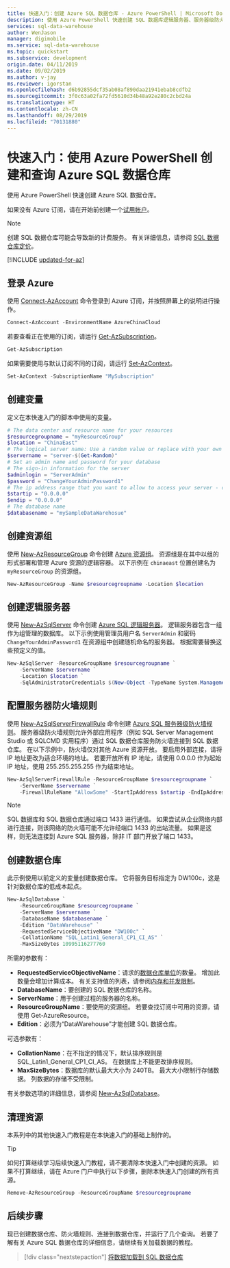 ```yaml
---
title: 快速入门：创建 Azure SQL 数据仓库 - Azure PowerShell | Microsoft Docs
description: 使用 Azure PowerShell 快速创建 SQL 数据库逻辑服务器、服务器级防火墙规则和数据仓库。
services: sql-data-warehouse
author: WenJason
manager: digimobile
ms.service: sql-data-warehouse
ms.topic: quickstart
ms.subservice: development
origin.date: 04/11/2019
ms.date: 09/02/2019
ms.author: v-jay
ms.reviewer: igorstan
ms.openlocfilehash: d6b92855dcf35ab08af890daa21941ebab8cdfb2
ms.sourcegitcommit: 3f0c63a02fa72fd5610d34b48a92e280c2cbd24a
ms.translationtype: HT
ms.contentlocale: zh-CN
ms.lasthandoff: 08/29/2019
ms.locfileid: "70131880"
---
```

# <a name="quickstart-create-and-query-an-azure-sql-data-warehouse-with-azure-powershell"></a>快速入门：使用 Azure PowerShell 创建和查询 Azure SQL 数据仓库

使用 Azure PowerShell 快速创建 Azure SQL 数据仓库。

如果没有 Azure 订阅，请在开始前创建一个[试用帐户](https://www.azure.cn/zh-cn/pricing/1rmb-trial-full/?form-type=identityauth)。

> [!NOTE]
> 创建 SQL 数据仓库可能会导致新的计费服务。  有关详细信息，请参阅 [SQL 数据仓库定价](https://azure.cn/pricing/details/sql-data-warehouse/)。

[!INCLUDE [updated-for-az](../../includes/updated-for-az.md)]

## <a name="sign-in-to-azure"></a>登录 Azure

使用 [Connect-AzAccount](https://docs.microsoft.com/powershell/module/az.accounts/connect-azaccount) 命令登录到 Azure 订阅，并按照屏幕上的说明进行操作。

```powershell
Connect-AzAccount -EnvironmentName AzureChinaCloud
```

若要查看正在使用的订阅，请运行 [Get-AzSubscription](https://docs.microsoft.com/powershell/module/az.accounts/get-azsubscription)。

```powershell
Get-AzSubscription
```

如果需要使用与默认订阅不同的订阅，请运行 [Set-AzContext](https://docs.microsoft.com/powershell/module/az.accounts/set-azcontext)。

```powershell
Set-AzContext -SubscriptionName "MySubscription"
```


## <a name="create-variables"></a>创建变量

定义在本快速入门的脚本中使用的变量。

```powershell
# The data center and resource name for your resources
$resourcegroupname = "myResourceGroup"
$location = "ChinaEast"
# The logical server name: Use a random value or replace with your own value (don't capitalize)
$servername = "server-$(Get-Random)"
# Set an admin name and password for your database
# The sign-in information for the server
$adminlogin = "ServerAdmin"
$password = "ChangeYourAdminPassword1"
# The ip address range that you want to allow to access your server - change as appropriate
$startip = "0.0.0.0"
$endip = "0.0.0.0"
# The database name
$databasename = "mySampleDataWarehosue"
```

## <a name="create-a-resource-group"></a>创建资源组

使用 [New-AzResourceGroup](https://docs.microsoft.com/powershell/module/az.resources/new-azresourcegroup) 命令创建 [Azure 资源组](../azure-resource-manager/resource-group-overview.md)。 资源组是在其中以组的形式部署和管理 Azure 资源的逻辑容器。 以下示例在 `chinaeast` 位置创建名为 `myResourceGroup` 的资源组。

```powershell
New-AzResourceGroup -Name $resourcegroupname -Location $location
```
## <a name="create-a-logical-server"></a>创建逻辑服务器

使用 [New-AzSqlServer](https://docs.microsoft.com/powershell/module/az.sql/new-azsqlserver) 命令创建 [Azure SQL 逻辑服务器](../sql-database/sql-database-logical-servers.md)。 逻辑服务器包含一组作为组管理的数据库。 以下示例使用管理员用户名 `ServerAdmin` 和密码 `ChangeYourAdminPassword1` 在资源组中创建随机命名的服务器。 根据需要替换这些预定义的值。

```powershell
New-AzSqlServer -ResourceGroupName $resourcegroupname `
    -ServerName $servername `
    -Location $location `
    -SqlAdministratorCredentials $(New-Object -TypeName System.Management.Automation.PSCredential -ArgumentList $adminlogin, $(ConvertTo-SecureString -String $password -AsPlainText -Force))
```

## <a name="configure-a-server-firewall-rule"></a>配置服务器防火墙规则

使用 [New-AzSqlServerFirewallRule](https://docs.microsoft.com/powershell/module/az.sql/new-azsqlserverfirewallrule) 命令创建 [Azure SQL 服务器级防火墙规则](../sql-database/sql-database-firewall-configure.md)。 服务器级防火墙规则允许外部应用程序（例如 SQL Server Management Studio 或 SQLCMD 实用程序）通过 SQL 数据仓库服务防火墙连接到 SQL 数据仓库。 在以下示例中，防火墙仅对其他 Azure 资源开放。 要启用外部连接，请将 IP 地址更改为适合环境的地址。 若要开放所有 IP 地址，请使用 0.0.0.0 作为起始 IP 地址，使用 255.255.255.255 作为结束地址。

```powershell
New-AzSqlServerFirewallRule -ResourceGroupName $resourcegroupname `
    -ServerName $servername `
    -FirewallRuleName "AllowSome" -StartIpAddress $startip -EndIpAddress $endip
```

> [!NOTE]
> SQL 数据库和 SQL 数据仓库通过端口 1433 进行通信。 如果尝试从企业网络内部进行连接，则该网络的防火墙可能不允许经端口 1433 的出站流量。 如果是这样，则无法连接到 Azure SQL 服务器，除非 IT 部门开放了端口 1433。
>


## <a name="create-a-data-warehouse"></a>创建数据仓库
此示例使用以前定义的变量创建数据仓库。  它将服务目标指定为 DW100c，这是针对数据仓库的低成本起点。 

```Powershell
New-AzSqlDatabase `
    -ResourceGroupName $resourcegroupname `
    -ServerName $servername `
    -DatabaseName $databasename `
    -Edition "DataWarehouse" `
    -RequestedServiceObjectiveName "DW100c" `
    -CollationName "SQL_Latin1_General_CP1_CI_AS" `
    -MaxSizeBytes 10995116277760
```

所需的参数有：

* **RequestedServiceObjectiveName**：请求的[数据仓库单位](what-is-a-data-warehouse-unit-dwu-cdwu.md)的数量。 增加此数量会增加计算成本。 有关支持值的列表，请参阅[内存和并发限制](memory-and-concurrency-limits.md)。
* **DatabaseName**：要创建的 SQL 数据仓库的名称。
* **ServerName**：用于创建过程的服务器的名称。
* **ResourceGroupName**：要使用的资源组。 若要查找订阅中可用的资源，请使用 Get-AzureResource。
* **Edition**：必须为“DataWarehouse”才能创建 SQL 数据仓库。

可选参数有：

- **CollationName**：在不指定的情况下，默认排序规则是 SQL_Latin1_General_CP1_CI_AS。 在数据库上不能更改排序规则。
- **MaxSizeBytes**：数据库的默认最大大小为 240TB。 最大大小限制行存储数据。 列数据的存储不受限制。

有关参数选项的详细信息，请参阅 [New-AzSqlDatabase](https://docs.microsoft.com/powershell/module/az.sql/new-azsqldatabase)。


## <a name="clean-up-resources"></a>清理资源

本系列中的其他快速入门教程是在本快速入门的基础上制作的。 

> [!TIP]
> 如何打算继续学习后续快速入门教程，请不要清除本快速入门中创建的资源。 如果不打算继续，请在 Azure 门户中执行以下步骤，删除本快速入门创建的所有资源。
>

```powershell
Remove-AzResourceGroup -ResourceGroupName $resourcegroupname
```

## <a name="next-steps"></a>后续步骤

现已创建数据仓库、防火墙规则、连接到数据仓库，并运行了几个查询。 若要了解有关 Azure SQL 数据仓库的详细信息，请继续有关加载数据的教程。
> [!div class="nextstepaction"]
>[将数据加载到 SQL 数据仓库](load-data-from-azure-blob-storage-using-polybase.md)
